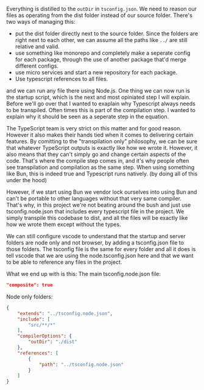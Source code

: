 Everything is distilled to the `outDir` in `tsconfig.json`. We need to reason our files as operating from the dist folder instead of our source folder. There's two ways of managing this:
- put the dist folder directly next to the source folder. Since the folders are right next to each other, we can assume all the paths like `../` are still relative and valid.
- use something like monorepo and completely make a seperate config for each package, through the use of another package that'd merge different configs.
- use micro services and start a new repository for each package.
- Use typescript references to all files.

 and we can run any file there using Node.js. One thing we can now run is the startup script, which is the next and most opiniated step I will explain. Before we'll go over that I wanted to exaplain why Typescript always needs to be transpiled. Often times this is part of the compilation step. I wanted to explain why it should be seen as a seperate step in the equation.

The TypeScript team is very strict on this matter and for good reason. However it also makes their hands tied when it comes to delivering certain features. By comitting to the "transpilation only" philosophy, we can be sure that whatever TypeScript outputs is exactly like how we wrote it. However, it also means that they can't simply go and change certain aspects of the code. That's where the compile step comes in, and it's why people often see transpilation and compilation as the same step. When using something like Bun, this is indeed true and Typescript runs natively. (by doing all of this under the hood)

However, if we start using Bun we vendor lock ourselves into using Bun and can't be portable to other languages without that very same compiler. That's why, in this project we're not beating around the bush and just use tsconfig.node.json that includes every typescript file in the project. We simply transpile this codebase to dist, and all the files will be exactly like how we wrote them except without the types.

We can still configure vscode to understand that the startup and server folders are node only and not browser, by adding a tsconfig.json file to those folders. The tsconfig file is the same for every folder and all it does is tell vscode that we are using the node.tsconfig.json here and that we want to be able to reference any files in the project.

What we end up with is this:
The main tsconfig.node.json file:
```json
"composite": true
```

Node only folders:
```json
{
    "extends": "../tsconfig.node.json",
    "include": [
        "src/**/*"
    ],
    "compilerOptions": {
        "outDir": "./dist"
    },
    "references": [
        {
            "path": "../tsconfig.node.json"
        }
    ]
}
```